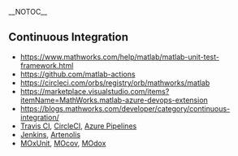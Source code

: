 \_\_NOTOC\_\_

## Continuous Integration

- <https://www.mathworks.com/help/matlab/matlab-unit-test-framework.html>
- <https://github.com/matlab-actions>
- <https://circleci.com/orbs/registry/orb/mathworks/matlab>
- <https://marketplace.visualstudio.com/items?itemName=MathWorks.matlab-azure-devops-extension>
- <https://blogs.mathworks.com/developer/category/continuous-integration/>
- [Travis CI](https://travis-ci.org/),
  [CircleCI](https://circleci.com/), [Azure
  Pipelines](https://docs.microsoft.com/en-us/azure/devops/pipelines/get-started/)
- [Jenkins](https://jenkins.io/), [Artenolis](https://git.io/artenolis)
- [MOxUnit](https://github.com/MOxUnit/MOxUnit),
  [MOcov](https://github.com/MOcov/MOcov),
  [MOdox](https://github.com/MOdox/MOdox)
